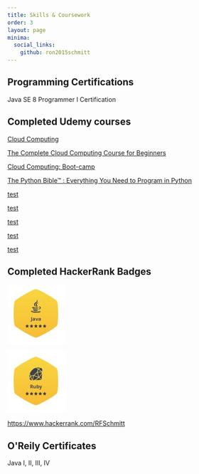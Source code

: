 ```yaml
---
title: Skills & Coursework
order: 3
layout: page
minima:
  social_links:
    github: ron2015schmitt
---
```


## Programming Certifications

Java SE 8 Programmer I Certification

## Completed Udemy courses

[Cloud Computing](https://www.udemy.com/certificate/UC-d1cf42d6-675b-46af-8d67-9ca13ad9c5c9/)

[The Complete Cloud Computing Course for Beginners](https://www.udemy.com/certificate/UC-109bcc21-d55c-4e1a-9464-f7cf2899d3dc/)

[Cloud Computing: Boot-camp](https://www.udemy.com/certificate/UC-887f8b61-5b6d-4f6e-9291-13a29d54d139/)

[The Python Bible™ : Everything You Need to Program in Python](https://www.udemy.com/certificate/UC-BR25BQCZ/)

[test](https://www.udemy.com/course/wsl-2-docker-and-windows-terminal/)

[test](https://www.udemy.com/certificate/UC-0HNCZ86M/)

[test](https://www.udemy.com/certificate/UC-P7259FG1/)

[test](https://www.udemy.com/certificate/UC-UWLDAF27/)

[test](https://www.udemy.com/certificate/UC-UQ9XZ81L/)

## Completed HackerRank Badges

![Java](/images/HackerRank-Java.JPG)

![Ruby](/images/HackerRank-Ruby.JPG)

https://www.hackerrank.com/RFSchmitt

## O'Reily Certificates

Java I, II, III, IV